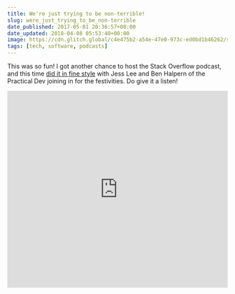 ```yaml
---
title: We're just trying to be non-terrible!
slug: were_just_trying_to_be_non-terrible
date_published: 2017-05-01 20:36:57+00:00
date_updated: 2018-04-08 05:53:40+00:00
image: https://cdn.glitch.global/c4e475b2-a54e-47e0-973c-ed0bd1b46262/stack-overflow-podcast.jpg?v=1669785802153
tags: [tech, software, podcasts]
---
```

This was so fun! I got another chance to host the Stack Overflow podcast, and this time [did it in fine style](https://dev.to/stackpodcast/podcast-107-were-just-trying-to-be-nonterrible) with Jess Lee and Ben Halpern of the Practical Dev joining in for the festivities. Do give it a listen!

<iframe frameborder="no" height="450" scrolling="no" src="https://w.soundcloud.com/player/?url=https%3A//api.soundcloud.com/tracks/320359722&color=ff5500&auto_play=false&hide_related=false&show_comments=true&show_user=true&show_reposts=false&visual=true" width="100%"></iframe>
